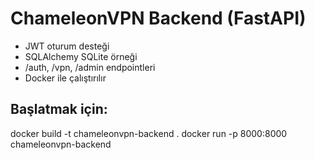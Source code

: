 # ChameleonVPN Backend (FastAPI)

- JWT oturum desteği
- SQLAlchemy SQLite örneği
- /auth, /vpn, /admin endpointleri
- Docker ile çalıştırılır

## Başlatmak için:
docker build -t chameleonvpn-backend .
docker run -p 8000:8000 chameleonvpn-backend
